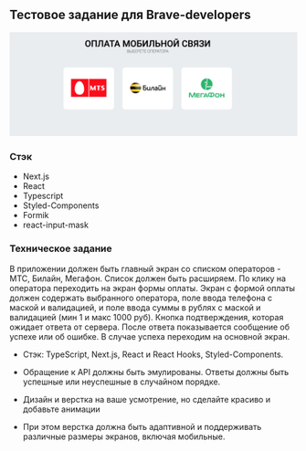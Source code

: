 ## Тестовое заданиe для Brave-developers

![alt text](screenshots/main.png "Терминал оплаты")

### Стэк
* Next.js
* React
* Typescript
* Styled-Components
* Formik
* react-input-mask

### Техническое задание
В приложении должен быть главный экран со списком операторов - МТС, Билайн,
Мегафон. Список должен быть расширяем. По клику на оператора переходить на
экран формы оплаты.
Экран с формой оплаты должен содержать выбранного оператора, поле ввода
телефона с маской и валидацией, и поле ввода суммы в рублях с маской и
валидацией (мин 1 и макс 1000 руб). Кнопка подтверждения, которая ожидает ответа
от сервера. После ответа показывается сообщение об успехе или об ошибке. В случае
успеха переходим на основной экран.

* Стэк: TypeScript, Next.js, React и React Hooks, Styled-Components.

* Обращение к API должны быть эмулированы. Ответы должны быть успешные
или неуспешные в случайном порядке.

* Дизайн и верстка на ваше усмотрение, но сделайте красиво и добавьте
анимации

* При этом верстка должна быть адаптивной и поддерживать различные размеры
экранов, включая мобильные.

